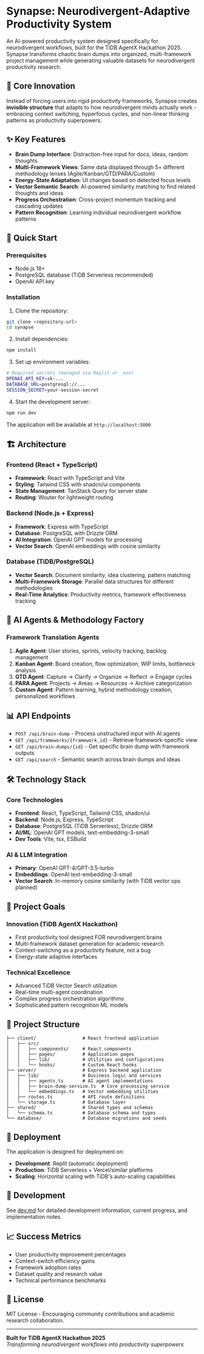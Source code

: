 # Synapse: Neurodivergent-Adaptive Productivity System

An AI-powered productivity system designed specifically for neurodivergent workflows, built for the TiDB AgentX Hackathon 2025. Synapse transforms chaotic brain dumps into organized, multi-framework project management while generating valuable datasets for neurodivergent productivity research.

## 🧠 Core Innovation

Instead of forcing users into rigid productivity frameworks, Synapse creates **invisible structure** that adapts to how neurodivergent minds actually work - embracing context switching, hyperfocus cycles, and non-linear thinking patterns as productivity superpowers.

## ✨ Key Features

- **Brain Dump Interface**: Distraction-free input for docs, ideas, random thoughts
- **Multi-Framework Views**: Same data displayed through 5+ different methodology lenses (Agile/Kanban/GTD/PARA/Custom)
- **Energy-State Adaptation**: UI changes based on detected focus levels
- **Vector Semantic Search**: AI-powered similarity matching to find related thoughts and ideas
- **Progress Orchestration**: Cross-project momentum tracking and cascading updates
- **Pattern Recognition**: Learning individual neurodivergent workflow patterns

## 🚀 Quick Start

### Prerequisites

- Node.js 18+ 
- PostgreSQL database (TiDB Serverless recommended)
- OpenAI API key

### Installation

1. Clone the repository:
```bash
git clone <repository-url>
cd synapse
```

2. Install dependencies:
```bash
npm install
```

3. Set up environment variables:
```bash
# Required secrets (managed via Replit or .env)
OPENAI_API_KEY=sk-...
DATABASE_URL=postgresql://...
SESSION_SECRET=your-session-secret
```

4. Start the development server:
```bash
npm run dev
```

The application will be available at `http://localhost:5000`

## 🏗️ Architecture

### Frontend (React + TypeScript)
- **Framework**: React with TypeScript and Vite
- **Styling**: Tailwind CSS with shadcn/ui components
- **State Management**: TanStack Query for server state
- **Routing**: Wouter for lightweight routing

### Backend (Node.js + Express)
- **Framework**: Express with TypeScript
- **Database**: PostgreSQL with Drizzle ORM
- **AI Integration**: OpenAI GPT models for processing
- **Vector Search**: OpenAI embeddings with cosine similarity

### Database (TiDB/PostgreSQL)
- **Vector Search**: Document similarity, idea clustering, pattern matching
- **Multi-Framework Storage**: Parallel data structures for different methodologies
- **Real-Time Analytics**: Productivity metrics, framework effectiveness tracking

## 🤖 AI Agents & Methodology Factory

### Framework Translation Agents
1. **Agile Agent**: User stories, sprints, velocity tracking, backlog management
2. **Kanban Agent**: Board creation, flow optimization, WIP limits, bottleneck analysis
3. **GTD Agent**: Capture → Clarify → Organize → Reflect → Engage cycles
4. **PARA Agent**: Projects → Areas → Resources → Archive categorization
5. **Custom Agent**: Pattern learning, hybrid methodology creation, personalized workflows

## 📊 API Endpoints

- `POST /api/brain-dump` - Process unstructured input with AI agents
- `GET /api/frameworks/{framework_id}` - Retrieve framework-specific view
- `GET /api/brain-dumps/{id}` - Get specific brain dump with framework outputs
- `GET /api/search` - Semantic search across brain dumps and ideas

## 🛠️ Technology Stack

### Core Technologies
- **Frontend**: React, TypeScript, Tailwind CSS, shadcn/ui
- **Backend**: Node.js, Express, TypeScript
- **Database**: PostgreSQL (TiDB Serverless), Drizzle ORM
- **AI/ML**: OpenAI GPT models, text-embedding-3-small
- **Dev Tools**: Vite, tsx, ESBuild

### AI & LLM Integration
- **Primary**: OpenAI GPT-4/GPT-3.5-turbo
- **Embeddings**: OpenAI text-embedding-3-small
- **Vector Search**: In-memory cosine similarity (with TiDB vector ops planned)

## 🎯 Project Goals

### Innovation (TiDB AgentX Hackathon)
- First productivity tool designed FOR neurodivergent brains
- Multi-framework dataset generation for academic research
- Context-switching as a productivity feature, not a bug
- Energy-state adaptive interfaces

### Technical Excellence
- Advanced TiDB Vector Search utilization
- Real-time multi-agent coordination
- Complex progress orchestration algorithms
- Sophisticated pattern recognition ML models

## 📁 Project Structure

```
├── client/                 # React frontend application
│   ├── src/
│   │   ├── components/     # React components
│   │   ├── pages/          # Application pages
│   │   ├── lib/            # Utilities and configurations
│   │   └── hooks/          # Custom React hooks
├── server/                 # Express backend application
│   ├── lib/                # Business logic and services
│   │   ├── agents.ts       # AI agent implementations
│   │   ├── brain-dump-service.ts  # Core processing service
│   │   └── embeddings.ts   # Vector embedding utilities
│   ├── routes.ts           # API route definitions
│   └── storage.ts          # Database layer
├── shared/                 # Shared types and schemas
│   └── schema.ts           # Database schema and types
└── database/               # Database migrations and seeds
```

## 🚀 Deployment

The application is designed for deployment on:
- **Development**: Replit (automatic deployment)
- **Production**: TiDB Serverless + Vercel/similar platforms
- **Scaling**: Horizontal scaling with TiDB's auto-scaling capabilities

## 🔧 Development

See [dev.md](./dev.md) for detailed development information, current progress, and implementation notes.

## 📈 Success Metrics

- User productivity improvement percentages
- Context-switch efficiency gains
- Framework adoption rates
- Dataset quality and research value
- Technical performance benchmarks

## 🏅 License

MIT License - Encouraging community contributions and academic research collaboration.

---

**Built for TiDB AgentX Hackathon 2025**  
*Transforming neurodivergent workflows into productivity superpowers*